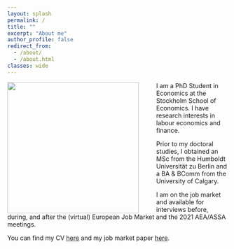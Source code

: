 ```yaml
---
layout: splash
permalink: /
title: ""
excerpt: "About me"
author_profile: false
redirect_from: 
  - /about/
  - /about.html
classes: wide
---
```


<img src="{{site.url}}/images/SCH01746.jpeg" width="300" align="left" style="display: block; margin-right: 40px;" /> 

I am a PhD Student in Economics at the Stockholm School of Economics.  I have research interests in labour economics and finance.

Prior to my doctoral studies, I obtained an MSc from the Humboldt Universität zu Berlin and a BA & BComm from the University of Calgary.

I am on the job market and available for interviews before, during, and after the (virtual) European Job Market and the 2021 AEA/ASSA meetings.  

You can find my CV [here](https://www.dropbox.com/s/jf76rlxifl051i2/schroeder_cv_jm.pdf?dl=0) and my job market paper [here](https://www.dropbox.com/s/qqpvkbzdtt91vub/schroeder_jmp.pdf?dl=0).

<!-- You can contact me at christofer.schroeder at phdstudent.hhs.se -->

